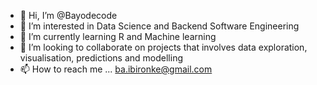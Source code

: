- 👋 Hi, I’m @Bayodecode
- 👀 I’m interested in Data Science and Backend Software Engineering
- 🌱 I’m currently learning R and Machine learning
- 💞️ I’m looking to collaborate on projects that involves data exploration, visualisation, predictions and modelling
- 📫 How to reach me ... ba.ibironke@gmail.com

<!---
Bayodecode/Bayodecode is a ✨ special ✨ repository because its `README.md` (this file) appears on your GitHub profile.
You can click the Preview link to take a look at your changes.
--->
